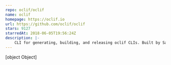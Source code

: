 ```yaml
---
repo: oclif/oclif
name: oclif
homepage: https://oclif.io
url: https://github.com/oclif/oclif
stars: 9127
starredAt: 2018-06-05T19:56:24Z
description: |-
    CLI for generating, building, and releasing oclif CLIs. Built by Salesforce.
---
```


[object Object]
